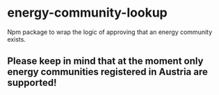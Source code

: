 # energy-community-lookup
Npm package to wrap the logic of approving that an energy community exists.

 ## Please keep in mind that at the moment only energy communities registered in Austria are supported!
